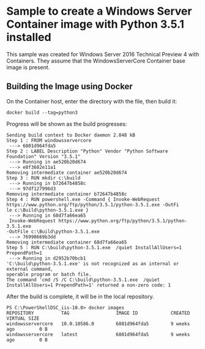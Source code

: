 # Sample to create a Windows Server Container image with Python 3.5.1 installed

This sample was created for Windows Server 2016 Technical Preview 4 with Containers. They assume that the 
WindowsServerCore Container base image is present.


## Building the Image using Docker


On the Container host, enter the directory with the file, then build it:
```
docker build --tag=python3
```

  
Progress will be shown as the build progresses:
<!-- TODO - replace the sample below with a successful build -->
```
Sending build context to Docker daemon 2.048 kB
Step 1 : FROM windowsservercore
 ---> 6801d964fda5
Step 2 : LABEL Description "Python" Vendor "Python Software Foundation" Version "3.5.1"
 ---> Running in ae520b20d674
 ---> e8f3682e11a1
Removing intermediate container ae520b20d674
Step 3 : RUN mkdir c:\build
 ---> Running in b72647b4858c
 ---> 97df127996d3
Removing intermediate container b72647b4858c
Step 4 : RUN powershell.exe -Command { Invoke-WebRequest https://www.python.org/ftp/python/3.5.1/python-3.5.1.exe -OutFi
le c:\Build\python-3.5.1.exe }
 ---> Running in 68d7fa66ea65
 Invoke-WebRequest https://www.python.org/ftp/python/3.5.1/python-3.5.1.exe
-OutFile c:\Build\python-3.5.1.exe
 ---> 76990669b3dd
Removing intermediate container 68d7fa66ea65
Step 5 : RUN C:\build\python-3.5.1.exe  /quiet InstallAllUsers=1 PrependPath=1
 ---> Running in d2952b70bcb1
'C:\build\python-3.5.1.exe' is not recognized as an internal or external command,
operable program or batch file.
The command 'cmd /S /C C:\build\python-3.5.1.exe  /quiet InstallAllUsers=1 PrependPath=1' returned a non-zero code: 1
```

After the build is complete, it will be in the local repository.
<!-- TODO - replace the sample below after doing a  successful build -->
```
PS C:\PowerShellDSC_iis-10.0> docker images
REPOSITORY          TAG                 IMAGE ID            CREATED             VIRTUAL SIZE
windowsservercore   10.0.10586.0        6801d964fda5        9 weeks ago         0 B
windowsservercore   latest              6801d964fda5        9 weeks ago         0 B
```
